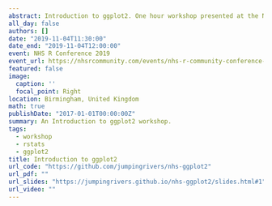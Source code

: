 ```yaml
---
abstract: Introduction to ggplot2. One hour workshop presented at the NHS R Conference
all_day: false
authors: []
date: "2019-11-04T11:30:00"
date_end: "2019-11-04T12:00:00"
event: NHS R Conference 2019
event_url: https://nhsrcommunity.com/events/nhs-r-community-conference-nov2019/
featured: false
image:
  caption: ''
  focal_point: Right
location: Birmingham, United Kingdom
math: true
publishDate: "2017-01-01T00:00:00Z"
summary: An Introduction to ggplot2 workshop. 
tags:
  - workshop
  - rstats
  - ggplot2
title: Introduction to ggplot2
url_code: "https://github.com/jumpingrivers/nhs-ggplot2"
url_pdf: ""
url_slides: "https://jumpingrivers.github.io/nhs-ggplot2/slides.html#1"
url_video: ""
---
```

